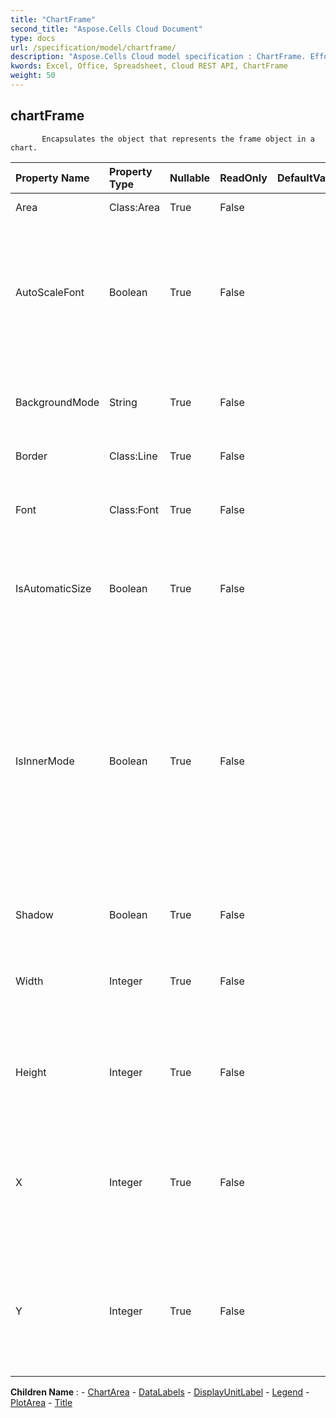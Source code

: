 ```yaml
---
title: "ChartFrame"
second_title: "Aspose.Cells Cloud Document"
type: docs
url: /specification/model/chartframe/
description: "Aspose.Cells Cloud model specification : ChartFrame. Effortlessly handle Excel and other spreadsheet documents with features like opening, generating, editing, splitting, merging, comparing, and converting."
kwords: Excel, Office, Spreadsheet, Cloud REST API, ChartFrame
weight: 50
---
```


## **chartFrame**

           Encapsulates the object that represents the frame object in a chart.            

| Property Name | Property Type | Nullable |  ReadOnly | DefaultValue | Description | 
| :- | :- | :- |:- |  :- | :- |
| Area | Class:Area | True |  False |  | Gets the area.  |  
| AutoScaleFont | Boolean | True |  False |  | True if the text in the object changes font size when the object size changes. The default value is True.  |  
| BackgroundMode | String | True |  False |  | Gets and sets the display mode of the background  |  
| Border | Class:Line | True |  False |  | Gets the border.  |  
| Font | Class:Font | True |  False |  | Gets a  object of the specified ChartFrame object.  |  
| IsAutomaticSize | Boolean | True |  False |  | Indicates whether the chart frame is automatic sized.  |  
| IsInnerMode | Boolean | True |  False |  | Indicates whether the size of the plot area size includes the tick marks, and the axis labels.            False specifies that the size shall determine the size of the plot area, the tick marks, and the axis labels.  |  
| Shadow | Boolean | True |  False |  | True if the frame has a shadow.  |  
| Width | Integer | True |  False |  | Gets or sets the width of frame in units of 1/4000 of the chart area.  |  
| Height | Integer | True |  False |  | Gets or sets the height of frame in units of 1/4000 of the chart area.  |  
| X | Integer | True |  False |  | Gets or sets the x coordinate of the upper left corner in units of 1/4000 of the chart area.  |  
| Y | Integer | True |  False |  | Gets or sets the y coordinate of the upper left corner in units of 1/4000 of the chart area.  |  

**Children Name** : 
	-  [ChartArea](chartarea) 
	-  [DataLabels](datalabels) 
	-  [DisplayUnitLabel](displayunitlabel) 
	-  [Legend](legend) 
	-  [PlotArea](plotarea) 
	-  [Title](title) 
